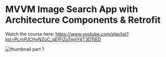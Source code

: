 # MVVM Image Search App with Architecture Components & Retrofit

Watch the course here: https://www.youtube.com/playlist?list=PLrnPJCHvNZuC_pEfFlZuTmjlY4T3DTtED

![thumbnail part 1](https://user-images.githubusercontent.com/52977034/116893176-f6906d00-ac30-11eb-9aa2-24583e6ca4e9.png)

